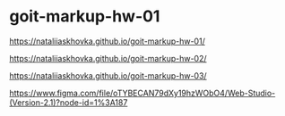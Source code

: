 # goit-markup-hw-01

https://nataliiaskhovka.github.io/goit-markup-hw-01/

https://nataliiaskhovka.github.io/goit-markup-hw-02/

https://nataliiaskhovka.github.io/goit-markup-hw-03/

https://www.figma.com/file/oTYBECAN79dXy19hzWObO4/Web-Studio-(Version-2.1)?node-id=1%3A187
